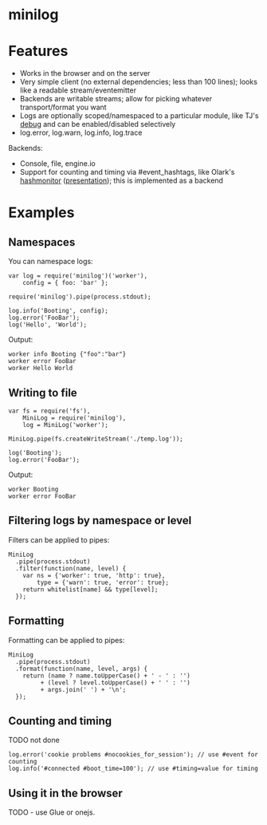 # minilog

# Features

- Works in the browser and on the server
- Very simple client (no external dependencies; less than 100 lines); looks like a readable stream/eventemitter
- Backends are writable streams; allow for picking whatever transport/format you want
- Logs are optionally scoped/namespaced to a particular module, like TJ's [debug](https://github.com/visionmedia/debug) and can be enabled/disabled selectively
- log.error, log.warn, log.info, log.trace

Backends:

- Console, file, engine.io
- Support for counting and timing via #event_hashtags, like Olark's [hashmonitor](https://github.com/olark/hashmonitor) ([presentation](https://speakerdeck.com/u/mjpizz/p/monitor-like-a-boss)); this is implemented as a backend

# Examples

## Namespaces

You can namespace logs:

    var log = require('minilog')('worker'),
        config = { foo: 'bar' };

    require('minilog').pipe(process.stdout);

    log.info('Booting', config);
    log.error('FooBar');
    log('Hello', 'World');

Output:

    worker info Booting {"foo":"bar"}
    worker error FooBar
    worker Hello World

## Writing to file

    var fs = require('fs'),
        MiniLog = require('minilog'),
        log = MiniLog('worker');

    MiniLog.pipe(fs.createWriteStream('./temp.log'));

    log('Booting');
    log.error('FooBar');

Output:

    worker Booting
    worker error FooBar

## Filtering logs by namespace or level

Filters can be applied to pipes:

    MiniLog
      .pipe(process.stdout)
      .filter(function(name, level) {
        var ns = {'worker': true, 'http': true},
            type = {'warn': true, 'error': true};
        return whitelist[name] && type[level];
      });

## Formatting

Formatting can be applied to pipes:

    MiniLog
      .pipe(process.stdout)
      .format(function(name, level, args) {
        return (name ? name.toUpperCase() + ' - ' : '')
             + (level ? level.toUpperCase() + ' ' : '')
             + args.join(' ') + '\n';
      });

## Counting and timing

TODO not done

    log.error('cookie problems #nocookies_for_session'); // use #event for counting
    log.info('#connected #boot_time=100'); // use #timing=value for timing

## Using it in the browser

TODO - use Glue or onejs.

